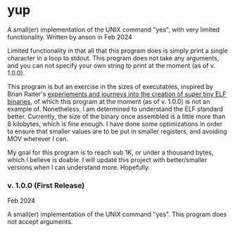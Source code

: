 # yup

A small(er) implementation of the UNIX command "yes",
with very limited functionality. Written by anson in Feb 2024

Limited functionality in that all that this program does
is simply print a single character in a loop to stdout.
This program does not take any arguments, and you can not
specify your own string to print at the moment (as of v. 1.0.0).

This program is but an exercise in the sizes of executables,
inspired by Brian Raiter's [experiements and journeys into the
creation of super tiny ELF binaries](http://www.muppetlabs.com/~breadbox/software/tiny/),
of which this program at the moment (as of v. 1.0.0) is not an
example of. Nonetheless, I am determined to understand the ELF
standard better. Currently, the size of the binary once assembled
is a little more than 8 kilobytes, which is fine enough. I have
done some optimizations in order to ensure that smaller values
are to be put in smaller registers, and avoiding MOV wherever I can.

My goal for this program is to reach sub 1K, or under a thousand
bytes, which I believe is doable. I will update this project with
better/smaller versions when I can understand more. Hopefully.

### v. 1.0.0 (First Release)
Feb 2024

A small(er) implementation of the UNIX command "yes".
This program does not accept arguments.

